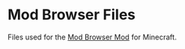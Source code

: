 # Mod Browser Files
Files used for the [Mod Browser Mod](https://github.com/ZygZagGaming/Mod-Browser) for Minecraft.
